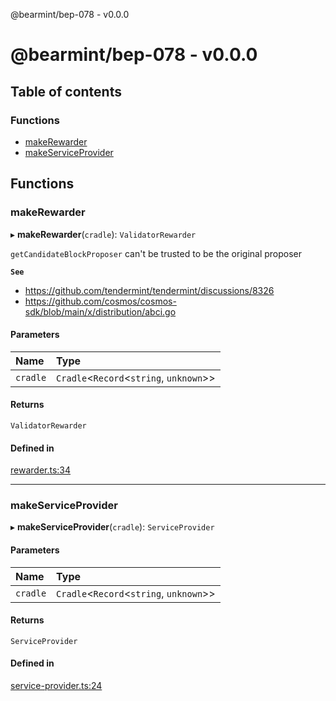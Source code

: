 @bearmint/bep-078 - v0.0.0

# @bearmint/bep-078 - v0.0.0

## Table of contents

### Functions

- [makeRewarder](README.md#makerewarder)
- [makeServiceProvider](README.md#makeserviceprovider)

## Functions

### makeRewarder

▸ **makeRewarder**(`cradle`): `ValidatorRewarder`

`getCandidateBlockProposer` can't be trusted to be the original proposer

**`See`**

 - https://github.com/tendermint/tendermint/discussions/8326
 - https://github.com/cosmos/cosmos-sdk/blob/main/x/distribution/abci.go

#### Parameters

| Name | Type |
| :------ | :------ |
| `cradle` | `Cradle`<`Record`<`string`, `unknown`\>\> |

#### Returns

`ValidatorRewarder`

#### Defined in

[rewarder.ts:34](https://github.com/bearmint/bearmint/blob/main/packages/bep-078/source/rewarder.ts#L34)

___

### makeServiceProvider

▸ **makeServiceProvider**(`cradle`): `ServiceProvider`

#### Parameters

| Name | Type |
| :------ | :------ |
| `cradle` | `Cradle`<`Record`<`string`, `unknown`\>\> |

#### Returns

`ServiceProvider`

#### Defined in

[service-provider.ts:24](https://github.com/bearmint/bearmint/blob/main/packages/bep-078/source/service-provider.ts#L24)
